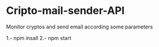 # Cripto-mail-sender-API
Monitor cryptos and send email according some parameters


1.- npm insall
2.- npm start
